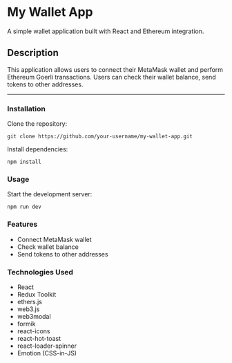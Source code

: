 # My Wallet App

A simple wallet application built with React and Ethereum integration.

## Description

This application allows users to connect their MetaMask wallet and perform Ethereum Goerli transactions. Users can check their wallet balance, send tokens to other addresses.

---

### Installation

Clone the repository:

```
git clone https://github.com/your-username/my-wallet-app.git
```

Install dependencies:

```
npm install
```

### Usage

Start the development server:

```
npm run dev
```

### Features

- Connect MetaMask wallet
- Check wallet balance
- Send tokens to other addresses

### Technologies Used

- React
- Redux Toolkit
- ethers.js
- web3.js
- web3modal
- formik
- react-icons
- react-hot-toast
- react-loader-spinner
- Emotion (CSS-in-JS)
